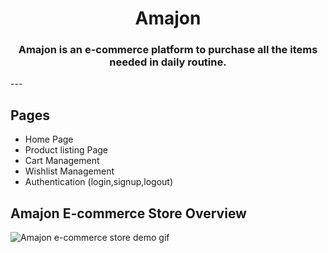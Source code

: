 <div align="center">
  
# Amajon

### Amajon is an e-commerce platform to purchase all the items needed in daily routine.


</div>
---

## Pages
<ul>
<li>Home Page</li>
<li>Product listing Page</li>
<li>Cart Management</li>
<li>Wishlist Management</li>
<li>Authentication (login,signup,logout)</li>
</ul>

## Amajon E-commerce Store Overview

![Amajon e-commerce store demo gif](pics/ecommgif.gif)